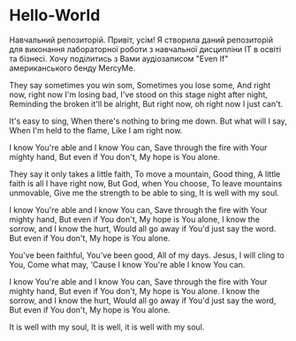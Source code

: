 # Hello-World
Навчальний репозиторій.
Привіт, усім! 
Я створила даний репозиторій для виконання лабораторної роботи з навчальної дисципліни IT в освіті та бізнесі.
Хочу поділитись з Вами аудіозаписом "Even If" американського бенду MercyMe.

They say sometimes you win som,
Sometimes you lose some,
And right now, right now I'm losing bad,
I've stood on this stage night after night,
Reminding the broken it'll be alright,
But right now, oh right now I just can't.

It's easy to sing,
When there's nothing to bring me down.
But what will I say,
When I'm held to the flame,
Like I am right now.

I know You're able and I know You can,
Save through the fire with Your mighty hand,
But even if You don't,
My hope is You alone.

They say it only takes a little faith,
To move a mountain,
Good thing,
A little faith is all I have right now,
But God, when You choose,
To leave mountains unmovable,
Give me the strength to be able to sing,
It is well with my soul.

I know You're able and I know You can,
Save through the fire with Your mighty hand,
But even if You don't,
My hope is You alone,
I know the sorrow, and I know the hurt,
Would all go away if You'd just say the word.
But even if You don't,
My hope is You alone.

You've been faithful, You've been good,
All of my days.
Jesus, I will cling to You,
Come what may,
‘Cause I know You're able
I know You can.

I know You're able and I know You can,
Save through the fire with Your mighty hand,
But even if You don't,
My hope is You alone.
I know the sorrow, and I know the hurt,
Would all go away if You'd just say the word,
But even if You don't,
My hope is You alone.

It is well with my soul,
It is well, it is well with my soul.

